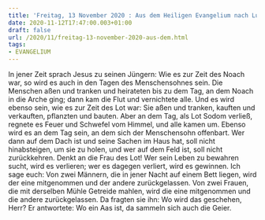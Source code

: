 ```yaml
---
title: 'Freitag, 13 November 2020 : Aus dem Heiligen Evangelium nach Lukas - Lk 17,26-37.'
date: 2020-11-12T17:47:00.003+01:00
draft: false
url: /2020/11/freitag-13-november-2020-aus-dem.html
tags: 
- EVANGELIUM
---
```


In jener Zeit sprach Jesus zu seinen Jüngern: Wie es zur Zeit des Noach war, so wird es auch in den Tagen des Menschensohnes sein. Die Menschen aßen und tranken und heirateten bis zu dem Tag, an dem Noach in die Arche ging; dann kam die Flut und vernichtete alle. Und es wird ebenso sein, wie es zur Zeit des Lot war: Sie aßen und tranken, kauften und verkauften, pflanzten und bauten. Aber an dem Tag, als Lot Sodom verließ, regnete es Feuer und Schwefel vom Himmel, und alle kamen um. Ebenso wird es an dem Tag sein, an dem sich der Menschensohn offenbart. Wer dann auf dem Dach ist und seine Sachen im Haus hat, soll nicht hinabsteigen, um sie zu holen, und wer auf dem Feld ist, soll nicht zurückkehren. Denkt an die Frau des Lot! Wer sein Leben zu bewahren sucht, wird es verlieren; wer es dagegen verliert, wird es gewinnen. Ich sage euch: Von zwei Männern, die in jener Nacht auf einem Bett liegen, wird der eine mitgenommen und der andere zurückgelassen. Von zwei Frauen, die mit derselben Mühle Getreide mahlen, wird die eine mitgenommen und die andere zurückgelassen. Da fragten sie ihn: Wo wird das geschehen, Herr? Er antwortete: Wo ein Aas ist, da sammeln sich auch die Geier.